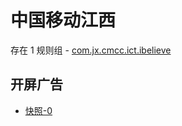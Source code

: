 # 中国移动江西

存在 1 规则组 - [com.jx.cmcc.ict.ibelieve](/src/apps/com.jx.cmcc.ict.ibelieve.ts)

## 开屏广告

- [快照-0](https://gkd-kit.songe.li/import/12852491)
